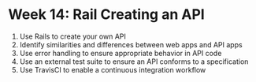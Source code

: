 # Week 14: Rail Creating an API

1. Use Rails to create your own API
1. Identify similarities and differences between web apps and API apps
1. Use error handling to ensure appropriate behavior in API code
1. Use an external test suite to ensure an API conforms to a specification
1. Use TravisCI to enable a continuous integration workflow
